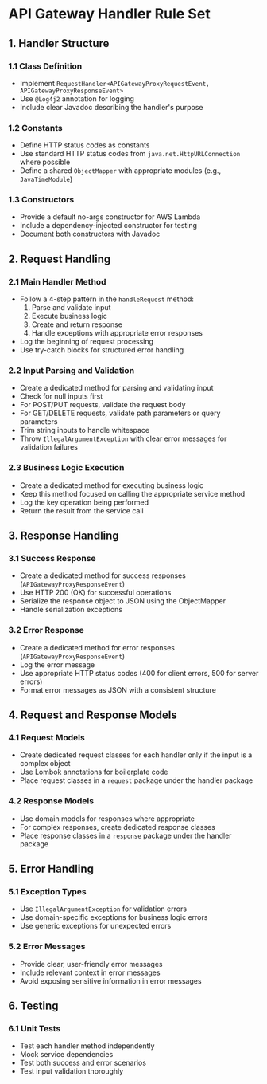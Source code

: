 # API Gateway Handler Rule Set

## 1. Handler Structure

### 1.1 Class Definition
- Implement `RequestHandler<APIGatewayProxyRequestEvent, APIGatewayProxyResponseEvent>`
- Use `@Log4j2` annotation for logging
- Include clear Javadoc describing the handler's purpose

### 1.2 Constants
- Define HTTP status codes as constants
- Use standard HTTP status codes from `java.net.HttpURLConnection` where possible
- Define a shared `ObjectMapper` with appropriate modules (e.g., `JavaTimeModule`)

### 1.3 Constructors
- Provide a default no-args constructor for AWS Lambda
- Include a dependency-injected constructor for testing
- Document both constructors with Javadoc

## 2. Request Handling

### 2.1 Main Handler Method
- Follow a 4-step pattern in the `handleRequest` method:
  1. Parse and validate input
  2. Execute business logic
  3. Create and return response
  4. Handle exceptions with appropriate error responses
- Log the beginning of request processing
- Use try-catch blocks for structured error handling

### 2.2 Input Parsing and Validation
- Create a dedicated method for parsing and validating input
- Check for null inputs first
- For POST/PUT requests, validate the request body
- For GET/DELETE requests, validate path parameters or query parameters
- Trim string inputs to handle whitespace
- Throw `IllegalArgumentException` with clear error messages for validation failures

### 2.3 Business Logic Execution
- Create a dedicated method for executing business logic
- Keep this method focused on calling the appropriate service method
- Log the key operation being performed
- Return the result from the service call

## 3. Response Handling

### 3.1 Success Response
- Create a dedicated method for success responses (`APIGatewayProxyResponseEvent`)
- Use HTTP 200 (OK) for successful operations
- Serialize the response object to JSON using the ObjectMapper
- Handle serialization exceptions

### 3.2 Error Response
- Create a dedicated method for error responses (`APIGatewayProxyResponseEvent`)
- Log the error message
- Use appropriate HTTP status codes (400 for client errors, 500 for server errors)
- Format error messages as JSON with a consistent structure

## 4. Request and Response Models

### 4.1 Request Models
- Create dedicated request classes for each handler only if the input is a complex object
- Use Lombok annotations for boilerplate code
- Place request classes in a `request` package under the handler package

### 4.2 Response Models
- Use domain models for responses where appropriate
- For complex responses, create dedicated response classes
- Place response classes in a `response` package under the handler package

## 5. Error Handling

### 5.1 Exception Types
- Use `IllegalArgumentException` for validation errors
- Use domain-specific exceptions for business logic errors
- Use generic exceptions for unexpected errors

### 5.2 Error Messages
- Provide clear, user-friendly error messages
- Include relevant context in error messages
- Avoid exposing sensitive information in error messages

## 6. Testing

### 6.1 Unit Tests
- Test each handler method independently
- Mock service dependencies
- Test both success and error scenarios
- Test input validation thoroughly